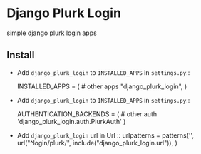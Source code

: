 Django Plurk Login
==================

simple django plurk login apps


Install
-------

* Add ``django_plurk_login`` to ``INSTALLED_APPS`` in ``settings.py``::

    INSTALLED_APPS = (
        # other apps
        "django_plurk_login",
    )

* Add ``django_plurk_login`` to ``INSTALLED_APPS`` in ``settings.py``::

    AUTHENTICATION_BACKENDS = (
        # other auth
        'django_plurk_login.auth.PlurkAuth'
    )
* Add ``django_plurk_login`` url in Url ::
   urlpatterns = patterns('',
        url("^login/plurk/", include("django_plurk_login.url")),
   )

